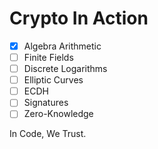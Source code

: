# Crypto In Action

- [x] Algebra Arithmetic
- [ ] Finite Fields
- [ ] Discrete Logarithms
- [ ] Elliptic Curves
- [ ] ECDH
- [ ] Signatures
- [ ] Zero-Knowledge

In Code, We Trust.